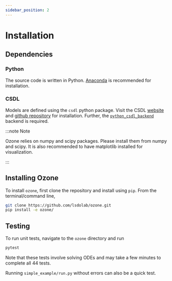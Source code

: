 ```yaml
---
sidebar_position: 2
---
```


# Installation

## Dependencies

### Python

The source code is written in Python. [Anaconda](https://www.anaconda.com/products/individual#Downloads) is recommended for installation.

### CSDL

Models are defined using the `csdl` python package. Visit the CSDL [website](https://lsdolab.github.io/csdl/) and [github repository](https://github.com/LSDOlab/csdl) for installation. Further, the [`python_csdl_backend`](https://github.com/LSDOlab/python_csdl_backend) backend is required. 

:::note Note

Ozone relies on numpy and scipy packages. Please install them from numpy and scipy. 
It is also recommended to have matplotlib installed for visualization.

:::

## Installing Ozone

To install `ozone`, first clone the repository and install using `pip`.
From the terminal/command line,

```sh
git clone https://github.com/lsdolab/ozone.git
pip install -e ozone/
```

## Testing
To run unit tests, navigate to the `ozone` directory and run

```sh
pytest
```
Note that these tests involve solving ODEs and may take a few minutes to complete all 44 tests.

Running `simple_example/run.py` without errors can also be a quick test.